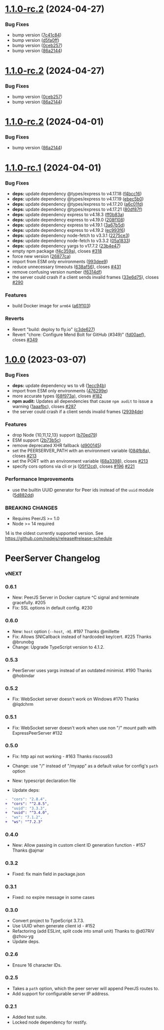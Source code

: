 # [1.1.0-rc.2](https://github.com/peers/peerjs-server/compare/v1.1.0-rc.1...v1.1.0-rc.2) (2024-04-27)


### Bug Fixes

* bump version ([7c41c84](https://github.com/peers/peerjs-server/commit/7c41c847f979108d8e18d6093713baee2044950b))
* bump version ([d5fa0ff](https://github.com/peers/peerjs-server/commit/d5fa0ffb48dc37859bbdbf6bfc2f888602e261e5))
* bump version ([0ceb257](https://github.com/peers/peerjs-server/commit/0ceb25753db3e4e86aa00f7dd3a23fc15bebbf32))
* bump version ([86a2144](https://github.com/peers/peerjs-server/commit/86a214455f9fbb093b949cddcf52da698e41eed1))

# [1.1.0-rc.2](https://github.com/peers/peerjs-server/compare/v1.1.0-rc.1...v1.1.0-rc.2) (2024-04-27)


### Bug Fixes

* bump version ([0ceb257](https://github.com/peers/peerjs-server/commit/0ceb25753db3e4e86aa00f7dd3a23fc15bebbf32))
* bump version ([86a2144](https://github.com/peers/peerjs-server/commit/86a214455f9fbb093b949cddcf52da698e41eed1))

# [1.1.0-rc.2](https://github.com/peers/peerjs-server/compare/v1.1.0-rc.1...v1.1.0-rc.2) (2024-04-01)


### Bug Fixes

* bump version ([86a2144](https://github.com/peers/peerjs-server/commit/86a214455f9fbb093b949cddcf52da698e41eed1))

# [1.1.0-rc.1](https://github.com/peers/peerjs-server/compare/v1.0.0...v1.1.0-rc.1) (2024-04-01)


### Bug Fixes

* **deps:** update dependency @types/express to v4.17.18 ([f4bcc16](https://github.com/peers/peerjs-server/commit/f4bcc1651598f349626b67099c7a39b01b417f6c))
* **deps:** update dependency @types/express to v4.17.19 ([ebec5b0](https://github.com/peers/peerjs-server/commit/ebec5b07aa29e951058d64a5c98efa238ce0069a))
* **deps:** update dependency @types/express to v4.17.20 ([a6c01fd](https://github.com/peers/peerjs-server/commit/a6c01fd47bfd89fa74a716650a44643612a659aa))
* **deps:** update dependency @types/express to v4.17.21 ([80df87f](https://github.com/peers/peerjs-server/commit/80df87f3da63624e6c7107453f3789e76d688798))
* **deps:** update dependency express to v4.18.3 ([ff0b83a](https://github.com/peers/peerjs-server/commit/ff0b83affc3772402638dd44be521cb2d4c55417))
* **deps:** update dependency express to v4.19.0 ([208f108](https://github.com/peers/peerjs-server/commit/208f1088a59b33fb6848089f1708cbcd96655a61))
* **deps:** update dependency express to v4.19.1 ([3a67b5d](https://github.com/peers/peerjs-server/commit/3a67b5d30cafa1efcb33a35daebbc00766cbf1b6))
* **deps:** update dependency express to v4.19.2 ([ec993f6](https://github.com/peers/peerjs-server/commit/ec993f6b7492858f61541e2ffb37110aabc6140b))
* **deps:** update dependency node-fetch to v3.3.1 ([2275ce3](https://github.com/peers/peerjs-server/commit/2275ce35eb3c44e0a22fd4a4e0d2dca66ebd1219))
* **deps:** update dependency node-fetch to v3.3.2 ([05a1833](https://github.com/peers/peerjs-server/commit/05a1833363b0592ee7941dd295c3ca9ac64d9d04))
* **deps:** update dependency yargs to v17.7.2 ([23b4e47](https://github.com/peers/peerjs-server/commit/23b4e47fb32a773d48027b0cdd0c10be7fad27cb))
* empty npm package ([f4c359a](https://github.com/peers/peerjs-server/commit/f4c359a351e115ba91742b4d703d9d94ec7d395e)), closes [#318](https://github.com/peers/peerjs-server/issues/318)
* force new version ([26877ca](https://github.com/peers/peerjs-server/commit/26877caac26ccfd9541624ca68b58488c70e05c0))
* import from ESM only environments ([993dee9](https://github.com/peers/peerjs-server/commit/993dee95a1f321322a15db6788275e39f586ed7d))
* reduce unnecessary timeouts ([638af56](https://github.com/peers/peerjs-server/commit/638af56f679881194f60b29ae7f7bb7b5756662a)), closes [#431](https://github.com/peers/peerjs-server/issues/431)
* remove confusing version number ([f6314df](https://github.com/peers/peerjs-server/commit/f6314df40c37add66deac5dd8487ad54e4814237))
* the server could crash if a client sends invalid frames ([33e6d75](https://github.com/peers/peerjs-server/commit/33e6d755cc8511954ac0094cb28ae92af95cfe12)), closes [#290](https://github.com/peers/peerjs-server/issues/290)


### Features

* build Docker image for `arm64` ([a61f103](https://github.com/peers/peerjs-server/commit/a61f103abdee352589758bfc34d8554538ff447a))


### Reverts

* Revert "build: deploy to fly.io" ([c3de627](https://github.com/peers/peerjs-server/commit/c3de627fad9ddd22230793fb3f6757d402a052a5))
* Revert "chore: Configure Mend Bolt for GitHub (#349)" ([fd00aef](https://github.com/peers/peerjs-server/commit/fd00aef9809dd60bb7e36b2fdc58e47a1e4b036c)), closes [#349](https://github.com/peers/peerjs-server/issues/349)

# [1.0.0](https://github.com/peers/peerjs-server/compare/v0.6.1...v1.0.0) (2023-03-07)


### Bug Fixes

* **deps:** update dependency ws to v8 ([1ecc94b](https://github.com/peers/peerjs-server/commit/1ecc94b887d23ac59b3622a2fefc9fdab24f170f))
* import from ESM only environments ([476299e](https://github.com/peers/peerjs-server/commit/476299ed08f73e41d175d61b4281736bf8df1ea6))
* more accurate types ([68f973a](https://github.com/peers/peerjs-server/commit/68f973afb44a1f71c9fd9a644602312d8ceda5cf)), closes [#182](https://github.com/peers/peerjs-server/issues/182)
* **npm audit:** Updates all dependencies that cause `npm audit` to issue a warning ([1aaafbc](https://github.com/peers/peerjs-server/commit/1aaafbc4504224f36287fd721f6edbc27a5b9eaa)), closes [#287](https://github.com/peers/peerjs-server/issues/287)
* the server could crash if a client sends invalid frames ([29394de](https://github.com/peers/peerjs-server/commit/29394dea5e1303cdf07337d39c2c93249fdd41db))


### Features

* drop Node {10,11,12,13} support ([b70ed79](https://github.com/peers/peerjs-server/commit/b70ed79d9a239593d128ea2914eea0c2107b03b2))
* ESM support ([2b73b5c](https://github.com/peers/peerjs-server/commit/2b73b5c97de4a366d6635719891b65d5f9878628))
* remove deprecated XHR fallback ([d900145](https://github.com/peers/peerjs-server/commit/d90014590160faf1d489a18ea489c28c43cd4690))
* set the PEERSERVER_PATH with an environment variable ([084fb8a](https://github.com/peers/peerjs-server/commit/084fb8a4bddfcb153a4cb861ba700c8352cd4b35)), closes [#213](https://github.com/peers/peerjs-server/issues/213)
* set the PORT with an environment variable ([68a3398](https://github.com/peers/peerjs-server/commit/68a3398f54b0f45bfe8c501c627f531980823ec1)), closes [#213](https://github.com/peers/peerjs-server/issues/213)
* specify cors options via cli or js ([05f12cd](https://github.com/peers/peerjs-server/commit/05f12cdc562b1a5eb9481f5116da7c001105793a)), closes [#196](https://github.com/peers/peerjs-server/issues/196) [#221](https://github.com/peers/peerjs-server/issues/221)


### Performance Improvements

* use the builtin UUID generator for Peer ids instead of the `uuid` module ([5d882dd](https://github.com/peers/peerjs-server/commit/5d882dd0c6af9bed8602e0507fdf5c1d284be075))


### BREAKING CHANGES

* Requires PeerJS >= 1.0
* Node >= 14 required

14 is the oldest currently supported version. See https://github.com/nodejs/release#release-schedule

# PeerServer Changelog

### vNEXT


### 0.6.1

* New: PeerJS Server in Docker capture ^C signal and terminate gracefully. #205
* Fix: SSL options in default config. #230

### 0.6.0

* New: `host` option (`--host`, `-H`). #197 Thanks @millette
* Fix: Allows SNICallback instead of hardcoded key/cert. #225 Thanks @brunobg
* Change: Upgrade TypeScript version to 4.1.2.

### 0.5.3

* PeerServer uses yargs instead of an outdated minimist. #190 Thanks @hobindar

### 0.5.2

* Fix: WebSocket server doesn't work  on Windows #170 Thanks @lqdchrm

### 0.5.1

* Fix: WebSocket server doesn't work  when use non "/" mount path with ExpressPeerServer #132

### 0.5.0

* Fix: http api not working - #163 Thanks riscoss63

* Change: use "/" instead of "/myapp" as a default value for config's `path` option

* New: typescript declaration file

* Update deps:
```diff
-  "cors": "2.8.4",
+  "cors": "^2.8.5",
-  "uuid": "3.3.3",
+  "uuid": "^3.4.0",
-  "ws": "7.1.2",
+  "ws": "^7.2.3"
```

### 0.4.0

* New: Allow passing in custom client ID generation function - #157 Thanks @ajmar

### 0.3.2

* Fixed: fix main field in package.json

### 0.3.1

* Fixed: no expire message in some cases

### 0.3.0

* Convert project to TypeScript 3.7.3.
* Use UUID when generate client id - #152
* Refactoring (add ESLint, split code into small unit) Thanks to @d07RiV @zhou-yg
* Update deps.

### 0.2.6

* Ensure 16 character IDs.

### 0.2.5

* Takes a `path` option, which the peer server will append PeerJS routes to.
* Add support for configurable server IP address.

### 0.2.1

* Added test suite.
* Locked node dependency for restify.
